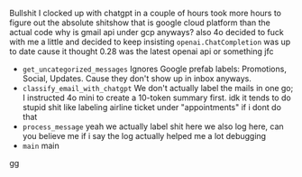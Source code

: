 Bullshit I clocked up with chatgpt in a couple of hours
took more hours to figure out the absolute shitshow that is google cloud platform than the actual code
why is gmail api under gcp anyways?
also 4o decided to fuck with me a little and decided to keep insisting `openai.ChatCompletion` was up to date cause it thought 0.28 was the latest openai api or something jfc

- `get_uncategorized_messages`
  Ignores Google prefab labels: Promotions, Social, Updates. Cause they don't show up in inbox anyways.
- `classify_email_with_chatgpt`
  We don't actually label the mails in one go; I instructed 4o mini to create a 10-token summary first. idk it tends to do stupid shit like labeling airline ticket under "appointments" if i dont do that
- `process_message`
  yeah we actually label shit here
  we also log here, can you believe me if i say the log actually helped me a lot debugging
- `main`
  main

gg
